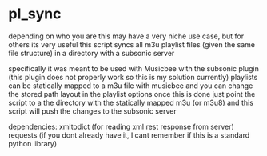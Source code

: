# pl_sync

depending on who you are this may have a very niche use case, but for others its very useful
this script syncs all m3u playlist files (given the same file structure) in a directory with a subsonic server

specifically it was meant to be used with Musicbee with the subsonic plugin (this plugin does not properly work so this is my solution currently)
playlists can be statically mapped to a m3u file with musicbee and you can change the stored path layout in the playlist options
once this is done just point the script to a the directory with the statically mapped m3u (or m3u8) and this script will push the changes to the subsonic server

dependencies:
  xmltodict (for reading xml rest response from server)
  requests (if you dont already have it, I cant remember if this is a standard python library)
